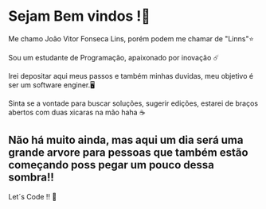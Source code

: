 # Sejam Bem vindos !:wave:

Me chamo João Vitor Fonseca Lins, porém podem me chamar de "Linns":star: 

Sou um estudante de Programação, apaixonado por inovação :comet:

Irei depositar aqui meus passos e também minhas duvidas, meu objetivo é ser um software enginer.:desktop_computer:

Sinta se a vontade para buscar soluções, sugerir edições, estarei de braços abertos com duas xicaras na mão haha :coffee:



## Não há muito ainda, mas aqui um dia será uma grande arvore para pessoas que também estão começando poss pegar um pouco dessa sombra!!

Let´s Code !! :space_invader:



